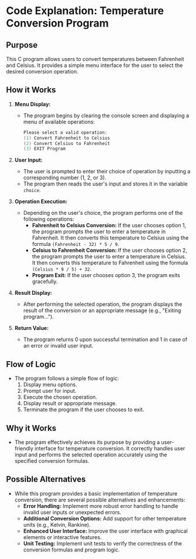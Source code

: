 # Code Explanation: Temperature Conversion Program

## Purpose

This C program allows users to convert temperatures between Fahrenheit and Celsius. It provides a simple menu interface for the user to select the desired conversion operation.

## How it Works

1. **Menu Display:**
   - The program begins by clearing the console screen and displaying a menu of available operations:

     ```c
     Please select a valid operation:
     (1) Convert Fahrenheit to Celsius
     (2) Convert Celsius to Fahrenheit
     (3) EXIT Program
     ```

2. **User Input:**
   - The user is prompted to enter their choice of operation by inputting a corresponding number (1, 2, or 3).
   - The program then reads the user's input and stores it in the variable `choice`.

3. **Operation Execution:**
   - Depending on the user's choice, the program performs one of the following operations:
     - **Fahrenheit to Celsius Conversion:** If the user chooses option 1, the program prompts the user to enter a temperature in Fahrenheit. It then converts this temperature to Celsius using the formula `(Fahrenheit - 32) * 5 / 9`.
     - **Celsius to Fahrenheit Conversion:** If the user chooses option 2, the program prompts the user to enter a temperature in Celsius. It then converts this temperature to Fahrenheit using the formula `(Celsius * 9 / 5) + 32`.
     - **Program Exit:** If the user chooses option 3, the program exits gracefully.

4. **Result Display:**
   - After performing the selected operation, the program displays the result of the conversion or an appropriate message (e.g., "Exiting program...").

5. **Return Value:**
   - The program returns 0 upon successful termination and 1 in case of an error or invalid user input.

## Flow of Logic

- The program follows a simple flow of logic:
  1. Display menu options.
  2. Prompt user for input.
  3. Execute the chosen operation.
  4. Display result or appropriate message.
  5. Terminate the program if the user chooses to exit.

## Why it Works

- The program effectively achieves its purpose by providing a user-friendly interface for temperature conversion. It correctly handles user input and performs the selected operation accurately using the specified conversion formulas.

## Possible Alternatives

- While this program provides a basic implementation of temperature conversion, there are several possible alternatives and enhancements:
  - **Error Handling:** Implement more robust error handling to handle invalid user inputs or unexpected errors.
  - **Additional Conversion Options:** Add support for other temperature units (e.g., Kelvin, Rankine).
  - **Enhanced User Interface:** Improve the user interface with graphical elements or interactive features.
  - **Unit Testing:** Implement unit tests to verify the correctness of the conversion formulas and program logic.

